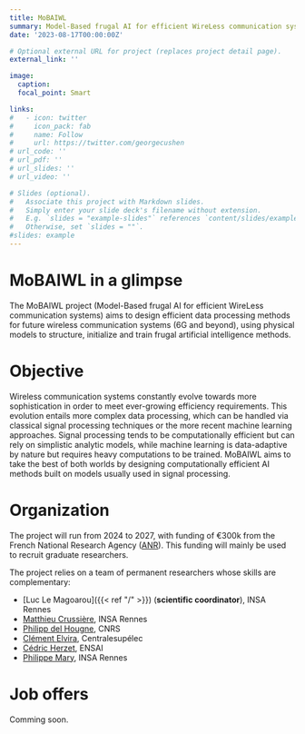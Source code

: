 ```yaml
---
title: MoBAIWL
summary: Model-Based frugal AI for efficient WireLess communication systems
date: '2023-08-17T00:00:00Z'

# Optional external URL for project (replaces project detail page).
external_link: ''

image:
  caption: 
  focal_point: Smart

links:
#   - icon: twitter
#     icon_pack: fab
#     name: Follow
#     url: https://twitter.com/georgecushen
# url_code: ''
# url_pdf: ''
# url_slides: ''
# url_video: ''

# Slides (optional).
#   Associate this project with Markdown slides.
#   Simply enter your slide deck's filename without extension.
#   E.g. `slides = "example-slides"` references `content/slides/example-slides.md`.
#   Otherwise, set `slides = ""`.
#slides: example
---
```


# MoBAIWL in a glimpse

The MoBAIWL project (Model-Based frugal AI for efficient WireLess communication systems) aims to design efficient data processing methods for future wireless communication systems (6G and beyond), using physical models to structure, initialize and train frugal artificial intelligence methods.

# Objective

Wireless communication systems constantly evolve towards more sophistication in order to meet
ever-growing efficiency requirements. This evolution entails more complex data processing, which can
be handled via classical signal processing techniques or the more recent machine learning approaches.
Signal processing tends to be computationally efficient but can rely on simplistic analytic models,
while machine learning is data-adaptive by nature but requires heavy computations to be trained.
MoBAIWL aims to take the best of both worlds by designing computationally efficient AI methods
built on models usually used in signal processing.

# Organization

The project will run from 2024 to 2027, with funding of €300k from the French National Research Agency ([ANR](https://anr.fr/)). This funding will mainly be used to recruit graduate researchers.

The project relies on a team of permanent researchers whose skills are complementary:
- [Luc Le Magoarou]({{< ref "/" >}}) (**scientific coordinator**), INSA Rennes
- [Matthieu Crussière](https://scholar.google.fr/citations?user=8w3lju8AAAAJ&hl=fr), INSA Rennes
- [Philipp del Hougne](https://sites.google.com/view/pdelhougne/home), CNRS
- [Clément Elvira](https://c-elvira.github.io/), Centralesupélec
- [Cédric Herzet](https://people.rennes.inria.fr/Cedric.Herzet/Cedric.Herzet/Main.html), ENSAI
- [Philippe Mary](https://pmary.perso.insa-rennes.fr/), INSA Rennes

# Job offers

Comming soon.